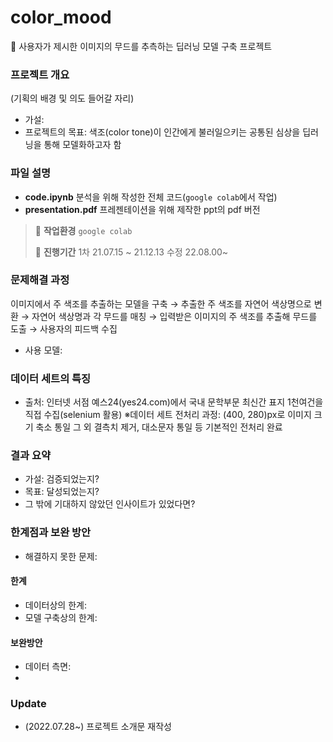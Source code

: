 # color_mood
🎨 사용자가 제시한 이미지의 무드를 추측하는 딥러닝 모델 구축 프로젝트 


### 프로젝트 개요
(기획의 배경 및 의도 들어갈 자리) 

- 가설: 
- 프로젝트의 목표: 색조(color tone)이 인간에게 불러일으키는 공통된 심상을 딥러닝을 통해 모델화하고자 함 

### 파일 설명
- **code.ipynb** 분석을 위해 작성한 전체 코드(`google colab`에서 작업)
- **presentation.pdf** 프레젠테이션을 위해 제작한 ppt의 pdf 버전

>💭 **작업환경** `google colab` 
>
>📅 **진행기간** 1차 21.07.15 ~ 21.12.13 수정 22.08.00~
### 문제해결 과정
이미지에서 주 색조를 추출하는 모델을 구축 → 추출한 주 색조를 자연어 색상명으로 변환 → 자연어 색상명과 각 무드를 매칭 → 입력받은 이미지의 주 색조를 추출해 무드를 도출 → 사용자의 피드백 수집
- 사용 모델: 


### 데이터 세트의 특징

- 출처: 인터넷 서점 예스24(yes24.com)에서 국내 문학부문 최신간 표지 1천여건을 직접 수집(selenium 활용)
※데이터 세트 전처리 과정: (400, 280)px로 이미지 크기 축소 통일
그 외 결측치 제거, 대소문자 통일 등 기본적인 전처리 완료 

### 결과 요약

- 가설: 검증되었는지?
- 목표: 달성되었는지?
- 그 밖에 기대하지 않았던 인사이트가 있었다면?

### 한계점과 보완 방안
- 해결하지 못한 문제: 

#### 한계
- 데이터상의 한계: 
- 모델 구축상의 한계: 

#### 보완방안
- 데이터 측면: 
- 



### Update
- (2022.07.28~) 프로젝트 소개문 재작성

